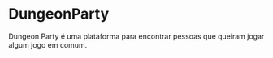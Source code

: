 # DungeonParty
Dungeon Party é uma plataforma para encontrar pessoas que queiram jogar algum jogo em comum.
